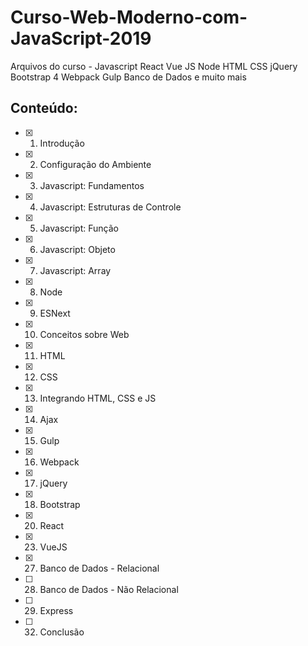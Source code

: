 # Curso-Web-Moderno-com-JavaScript-2019
Arquivos do curso - Javascript React Vue JS Node HTML CSS jQuery Bootstrap 4 Webpack Gulp Banco de Dados e muito mais

## Conteúdo:
- [x] 1. Introdução
- [x] 2. Configuração do Ambiente
- [x] 3. Javascript: Fundamentos
- [x] 4. Javascript: Estruturas de Controle
- [x] 5. Javascript: Função
- [x] 6. Javascript: Objeto
- [x] 7. Javascript: Array
- [x] 8. Node
- [x] 9. ESNext
- [x] 10. Conceitos sobre Web
- [x] 11. HTML
- [x] 12. CSS
- [x] 13. Integrando HTML, CSS e JS
- [x] 14. Ajax
- [x] 15. Gulp
- [x] 16. Webpack
- [x] 17. jQuery
- [x] 18. Bootstrap
- [x] 20. React
- [x] 23. VueJS
- [x] 27. Banco de Dados - Relacional
- [ ] 28. Banco de Dados - Não Relacional
- [ ] 29. Express
- [ ] 32. Conclusão
